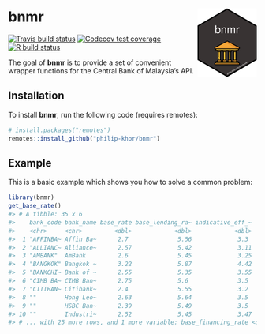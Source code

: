 <!-- README.md is generated from README.Rmd. Please edit that file -->

# bnmr <img src="src/logo.png" align="right" width=120 height=139 alt="" />

<!-- badges: start -->

[![Travis build
status](https://travis-ci.org/philip-khor/bnmr.svg?branch=master)](https://travis-ci.org/philip-khor/bnmr)
[![Codecov test
coverage](https://codecov.io/gh/philip-khor/bnmr/branch/master/graph/badge.svg)](https://codecov.io/gh/philip-khor/bnmr?branch=master)
[![R build
status](https://github.com/philip-khor/bnmr/workflows/R-CMD-check/badge.svg)](https://github.com/philip-khor/bnmr/actions)

<!-- badges: end -->

The goal of **bnmr** is to provide a set of convenient wrapper functions
for the Central Bank of Malaysia’s API.

## Installation

To install **bnmr**, run the following code (requires remotes):

```r
# install.packages("remotes")
remotes::install_github("philip-khor/bnmr")
```

## Example

This is a basic example which shows you how to solve a common problem:

```r
library(bnmr)
get_base_rate()
#> # A tibble: 35 x 6
#>    bank_code bank_name base_rate base_lending_ra~ indicative_eff_~
#>    <chr>     <chr>         <dbl>            <dbl>            <dbl>
#>  1 "AFFINBA~ Affin Ba~      2.7              5.56             3.3
#>  2 "ALLIANC~ Alliance~      2.57             5.42             3.11
#>  3 "AMBANK"  AmBank         2.6              5.45             3.25
#>  4 "BANGKOK" Bangkok ~      3.22             5.87             4.42
#>  5 "BANKCHI~ Bank of ~      2.55             5.35             3.55
#>  6 "CIMB BA~ CIMB Ban~      2.75             5.6              3.5
#>  7 "CITIBAN~ Citibank~      2.4              5.55             3.2
#>  8 ""        Hong Leo~      2.63             5.64             3.5
#>  9 ""        HSBC Ban~      2.39             5.49             3.5
#> 10 ""        Industri~      2.52             5.45             3.47
#> # ... with 25 more rows, and 1 more variable: base_financing_rate <dbl>
```
